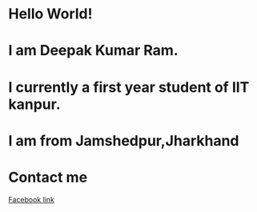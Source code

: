 # Hello World!
# I am Deepak Kumar Ram.
# I currently  a first year student of IIT kanpur.
# I am from Jamshedpur,Jharkhand


<DOCTYPE html>
  <head>
    <title>
      Deepak
    </title>
    <body>
      <h1>Contact me</h1>
      <a href = "https://www.facebook.com/deepakkumar.ram.54922">Facebook link</a>
     
        
